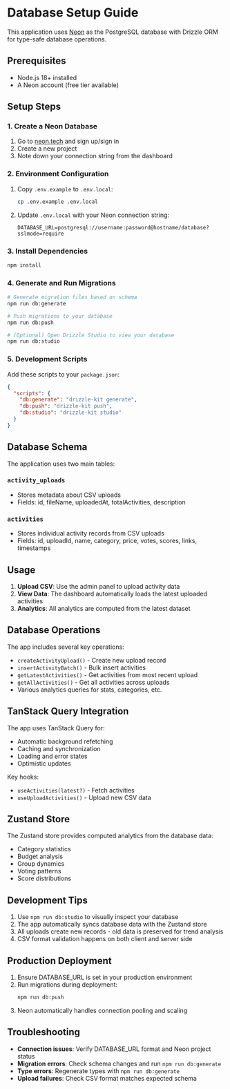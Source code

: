 # Database Setup Guide

This application uses [Neon](https://neon.tech) as the PostgreSQL database with Drizzle ORM for type-safe database operations.

## Prerequisites

- Node.js 18+ installed
- A Neon account (free tier available)

## Setup Steps

### 1. Create a Neon Database

1. Go to [neon.tech](https://neon.tech) and sign up/sign in
2. Create a new project
3. Note down your connection string from the dashboard

### 2. Environment Configuration

1. Copy `.env.example` to `.env.local`:

   ```bash
   cp .env.example .env.local
   ```

2. Update `.env.local` with your Neon connection string:
   ```
   DATABASE_URL=postgresql://username:password@hostname/database?sslmode=require
   ```

### 3. Install Dependencies

```bash
npm install
```

### 4. Generate and Run Migrations

```bash
# Generate migration files based on schema
npm run db:generate

# Push migrations to your database
npm run db:push

# (Optional) Open Drizzle Studio to view your database
npm run db:studio
```

### 5. Development Scripts

Add these scripts to your `package.json`:

```json
{
  "scripts": {
    "db:generate": "drizzle-kit generate",
    "db:push": "drizzle-kit push",
    "db:studio": "drizzle-kit studio"
  }
}
```

## Database Schema

The application uses two main tables:

### `activity_uploads`

- Stores metadata about CSV uploads
- Fields: id, fileName, uploadedAt, totalActivities, description

### `activities`

- Stores individual activity records from CSV uploads
- Fields: id, uploadId, name, category, price, votes, scores, links, timestamps

## Usage

1. **Upload CSV**: Use the admin panel to upload activity data
2. **View Data**: The dashboard automatically loads the latest uploaded activities
3. **Analytics**: All analytics are computed from the latest dataset

## Database Operations

The app includes several key operations:

- `createActivityUpload()` - Create new upload record
- `insertActivityBatch()` - Bulk insert activities
- `getLatestActivities()` - Get activities from most recent upload
- `getAllActivities()` - Get all activities across uploads
- Various analytics queries for stats, categories, etc.

## TanStack Query Integration

The app uses TanStack Query for:

- Automatic background refetching
- Caching and synchronization
- Loading and error states
- Optimistic updates

Key hooks:

- `useActivities(latest?)` - Fetch activities
- `useUploadActivities()` - Upload new CSV data

## Zustand Store

The Zustand store provides computed analytics from the database data:

- Category statistics
- Budget analysis
- Group dynamics
- Voting patterns
- Score distributions

## Development Tips

1. Use `npm run db:studio` to visually inspect your database
2. The app automatically syncs database data with the Zustand store
3. All uploads create new records - old data is preserved for trend analysis
4. CSV format validation happens on both client and server side

## Production Deployment

1. Ensure DATABASE_URL is set in your production environment
2. Run migrations during deployment:
   ```bash
   npm run db:push
   ```
3. Neon automatically handles connection pooling and scaling

## Troubleshooting

- **Connection issues**: Verify DATABASE_URL format and Neon project status
- **Migration errors**: Check schema changes and run `npm run db:generate`
- **Type errors**: Regenerate types with `npm run db:generate`
- **Upload failures**: Check CSV format matches expected schema
